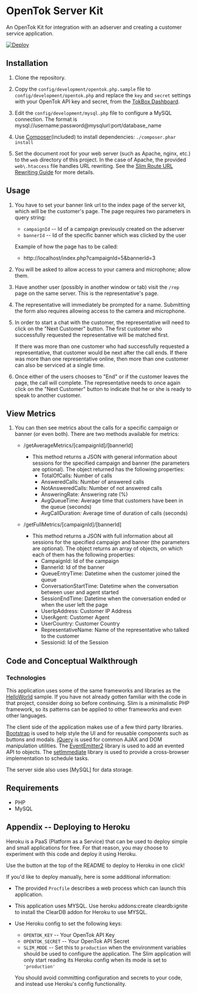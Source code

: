 # OpenTok Server Kit 

An OpenTok Kit for integration with an adserver and creating a customer service application.

[![Deploy](https://www.herokucdn.com/deploy/button.png)](https://heroku.com/deploy)

## Installation

1. Clone the repository.

2. Copy the `config/development/opentok.php.sample` file to `config/development/opentok.php` and
   replace the `key` and `secret` settings with your OpenTok API key and secret, from the [TokBox
   Dashboard](https://dashboard.tokbox.com).

3. Edit the `config/development/mysql.php` file to configure a MySQL connection.
   The format is mysql://username:password@mysqlurl:port/database_name

4. Use [Composer](https://getcomposer.org/)(included) to install dependencies:
   `./composer.phar install`

5. Set the document root for your web server (such as Apache, nginx, etc.) to the `web` directory
   of this project. In the case of Apache, the provided `web\.htaccess` file handles URL rewriting.
   See the [Slim Route URL Rewriting Guide](http://docs.slimframework.com/#Route-URL-Rewriting)
   for more details.

## Usage

1. You have to set your banner link url to the index page of the server kit, which will be the
   customer's page. The page requires two parameters in query string:
   -  `campaignId` -- Id of a campaign previously created on the adserver
   -  `bannerId` -- Id of the specific banner which was clicked by the user
   
   Example of how the page has to be called:
   - http://localhost/index.php?campaignId=5&bannerId=3

2. You will be asked to allow access to your camera and microphone; allow them.

3. Have another user (possibly in another window or tab) visit the `/rep` page on the same server.
   This is the representative's page.

4. The representative will immediately be prompted for a name. Submitting the form also requires
   allowing access to the camera and microphone.

5. In order to start a chat with the customer, the representative will need to click on the "Next
   Customer" button. The first customer who successfully requested the representative will be
   matched first.

   If there was more than one customer who had successfully requested a representative, that
   customer would be next after the call ends. If there was more than one representative online,
   then more than one customer can also be serviced at a single time.

6. Once either of the users chooses to "End" or if the customer leaves the page, the call will
   complete. The representative needs to once again click on the "Next Customer" button to indicate
   that he or she is ready to speak to another customer.


## View Metrics

1. You can then see metrics about the calls for a specific campaign or banner (or even both).
There are two methods available for metrics:

   -  /getAverageMetrics/[campaignId]/[bannerId]
      - This method returns a JSON with general information about sessions for the specified campaign
      and banner (the parameters are optional). The object returned has the following properties:
         - TotalOfCalls: Number of calls
         - AnsweredCalls: Number of answered calls
         - NotAnsweredCalls: Number of not answered calls
         - AnsweringRate: Answering rate (%)
         - AvgQueueTime: Average time that customers have been in the queue (seconds)
         - AvgCallDuration: Average time of duration of calls (seconds)

   -  /getFullMetrics/[campaignId]/[bannerId]
      - This method returns a JSON with full information about all sessions for the specified campaign
      and banner (the parameters are optional). The object returns an array of objects, on which each
      of them has the following properties:
         - CampaignId: Id of the campaign
         - BannerId: Id of the banner
         - QueueEntryTime: Datetime when the customer joined the queue
         - ConversationStartTime: Datetime when the conversation between user and agent started
         - SessionEndTime: Datetime when the conversation ended or when the user left the page
         - UserIpAddress: Customer IP Address
         - UserAgent: Customer Agent
         - UserCountry: Customer Country
         - RepresentativeName: Name of the representative who talked to the customer
         - Sessionid: Id of the Session


## Code and Conceptual Walkthrough

### Technologies

This application uses some of the same frameworks and libraries as the
[HelloWorld](https://github.com/opentok/OpenTok-PHP-SDK/tree/master/sample/HelloWorld) sample. If
you have not already gotten familiar with the code in that project, consider doing so before
continuing. Slim is a minimalistic PHP framework, so its patterns can be applied to other
frameworks and even other languages.

The client side of the application makes use of a few third party libraries.
[Bootstrap](http://getbootstrap.com/) is used to help style the UI and for reusable components such
as buttons and modals. [jQuery](http://jquery.com/) is used for common AJAX and DOM manipulation
utilities. The [EventEmitter2](https://github.com/asyncly/EventEmitter2) library is used to add an
evented API to objects. The [setImmediate](https://github.com/YuzuJS/setImmediate) library is used
to provide a cross-browser implementation to schedule tasks.

The server side also uses [MySQL] for data storage.

## Requirements

*  PHP
*  MySQL

## Appendix -- Deploying to Heroku

Heroku is a PaaS (Platform as a Service) that can be used to deploy simple and small applications
for free. For that reason, you may choose to experiment with this code and deploy it using Heroku.

Use the button at the top of the README to deploy to Heroku in one click!

If you'd like to deploy manually, here is some additional information:

*  The provided `Procfile` describes a web process which can launch this application.

*  This application uses MYSQL. Use heroku addons:create cleardb:ignite to install the ClearDB addon
   for Heroku to use MYSQL.

*  Use Heroku config to set the following keys:

   -  `OPENTOK_KEY` -- Your OpenTok API Key
   -  `OPENTOK_SECRET` -- Your OpenTok API Secret
   -  `SLIM_MODE` -- Set this to `production` when the environment variables should be used to
      configure the application. The Slim application will only start reading its Heroku config when
      its mode is set to `'production'`

   You should avoid committing configuration and secrets to your code, and instead use Heroku's
   config functionality.

